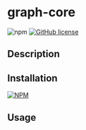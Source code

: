 # graph-core

![npm](https://img.shields.io/npm/v/flow-walker) [![GitHub license](https://img.shields.io/github/license/crazywoola/flow-walker)](https://github.com/crazywoola/flow-walker/blob/master/LICENSE)  

## Description


## Installation

[![NPM](https://nodei.co/npm/flow-walker.png?mini=true)](https://www.npmjs.com/package/flow-walker) 

## Usage
